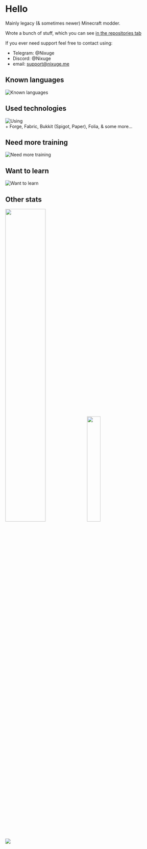 # Hello
Mainly legacy (& sometimes newer) Minecraft modder.

Wrote a bunch of stuff, which you can see [in the repositories tab](https://github.com/Nixuge?tab=repositories)

<!-- eternal todo: make a list of the best stuff i've done here -->

If you ever need support feel free to contact using: 
- Telegram: @Nixuge
- Discord: @Nixuge
- email: support@nixuge.me

<!-- thanks to skillicons.dev for the icons -->

## Known languages
![Known languages](https://skillicons.dev/icons?i=java,python,typescript,js,vuejs,html,css,cs,bash&perline=10)

## Used technologies
![Using](https://skillicons.dev/icons?i=linux,vscode,idea,github,git,docker,vim,gradle,nginx,cloudflare,vite,vercel,selenium,postgres,sqlite,ps&perline=10)<br>\+ Forge, Fabric, Bukkit (Spigot, Paper), Folia, & some more...

## Need more training
![Need more training](https://skillicons.dev/icons?i=rust,unity&perline=10)

## Want to learn
![Want to learn](https://skillicons.dev/icons?i=tauri,swift,ruby,wasm,cpp,qt&perline=10)

## Other stats
<p>
<img src=https://github-readme-stats-rust-kappa.vercel.app/api?username=Nixuge&theme=tokyonight&show_icons=true&count_private=true&custom_title=Nixuge's%20Stats%20-%20Last%201%20Year width="50%">
<img src=https://github-readme-stats-rust-kappa.vercel.app/api/top-langs/?username=Nixuge&theme=tokyonight&langs_count=10&layout=compact width="29%">
</p>
<p>
<img src=https://github-readme-stats-rust-kappa.vercel.app/api/wakatime?username=Nixuge&theme=tokyonight&langs_count=20&layout=compact max-width="41%">
</p>
